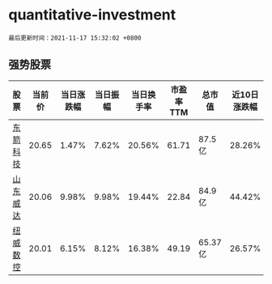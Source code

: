 # quantitative-investment

`最后更新时间：2021-11-17 15:32:02 +0800`

## 强势股票

|股票|当前价|当日涨跌幅|当日振幅|当日换手率|市盈率TTM|总市值|近10日涨跌幅|
|----|----|----|----|----|----|----|----|
|[东箭科技](https://xueqiu.com/S/SZ300978)|20.65|1.47%|7.62%|20.56%|61.71|87.5亿|28.26%|
|[山东威达](https://xueqiu.com/S/SZ002026)|20.06|9.98%|9.98%|19.44%|22.84|84.9亿|44.42%|
|[纽威数控](https://xueqiu.com/S/SH688697)|20.01|6.15%|8.12%|16.38%|49.19|65.37亿|26.57%|
